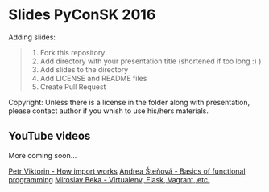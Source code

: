 # Slides PyConSK 2016

Adding slides:
> 1. Fork this repository
> 2. Add directory with your presentation title (shortened if too long :) )
> 3. Add slides to the directory
> 4. Add LICENSE and README files
> 5. Create Pull Request


Copyright:
Unless there is a license in the folder along with presentation, please contact author if you whish to use his/hers materials.


## YouTube videos

More coming soon...

[Petr Viktorin - How import works](https://www.youtube.com/watch?v=K6k6q-6XGlY)
[Andrea Šteňová - Basics of functional programming](https://www.youtube.com/watch?v=5m-I5m1BzLU)
[Miroslav Beka - Virtualenv, Flask, Vagrant, etc.](https://www.youtube.com/watch?v=snUGyOTn26g)

